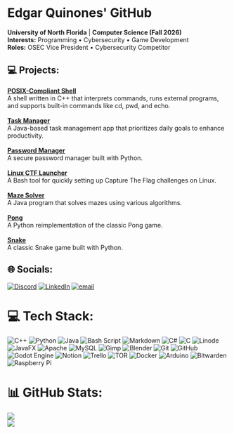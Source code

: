 # Edgar Quinones' GitHub
**University of North Florida** | **Computer Science (Fall 2026)**  <br>**Interests:** Programming • Cybersecurity • Game Development  <br>**Roles:** OSEC Vice President • Cybersecurity Competitor

## 💻 Projects:  
**[POSIX-Compliant Shell](https://github.com/EdgarQuinones/shell-cpp)**  <br>A shell written in C++ that interprets commands, runs external programs, and supports built-in commands like cd, pwd, and echo.  <br><br>**[Task Manager](https://github.com/EdgarQuinones/Evolved-Time)**  <br>A Java-based task management app that prioritizes daily goals to enhance productivity.  <br><br>**[Password Manager](https://github.com/EdgarQuinones/Password-Manager)**  <br>A secure password manager built with Python.  <br><br>**[Linux CTF Launcher](https://github.com/EdgarQuinones/Linux-CTF-Launcher)**  <br>A Bash tool for quickly setting up Capture The Flag challenges on Linux.  <br><br>**[Maze Solver](https://github.com/EdgarQuinones/Maze-Solver)**  <br>A Java program that solves mazes using various algorithms.  <br><br>**[Pong](https://github.com/EdgarQuinones/Pong)**  <br>A Python reimplementation of the classic Pong game.  <br><br>**[Snake](https://github.com/EdgarQuinones/Snake)**  <br>A classic Snake game built with Python.  


## 🌐 Socials:
[![Discord](https://img.shields.io/badge/Discord-%237289DA.svg?logo=discord&logoColor=white)](https://discord.gg/aMqTftn) [![LinkedIn](https://img.shields.io/badge/LinkedIn-%230077B5.svg?logo=linkedin&logoColor=white)](https://linkedin.com/in/edgarquinones) [![email](https://img.shields.io/badge/Email-D14836?logo=gmail&logoColor=white)](mailto:edgarq1215@gmail.com) 

# 💻 Tech Stack:
![C++](https://img.shields.io/badge/c++-%2300599C.svg?style=for-the-badge&logo=c%2B%2B&logoColor=white) ![Python](https://img.shields.io/badge/python-3670A0?style=for-the-badge&logo=python&logoColor=ffdd54) ![Java](https://img.shields.io/badge/java-%23ED8B00.svg?style=for-the-badge&logo=openjdk&logoColor=white) ![Bash Script](https://img.shields.io/badge/bash_script-%23121011.svg?style=for-the-badge&logo=gnu-bash&logoColor=white) ![Markdown](https://img.shields.io/badge/markdown-%23000000.svg?style=for-the-badge&logo=markdown&logoColor=white) ![C#](https://img.shields.io/badge/c%23-%23239120.svg?style=for-the-badge&logo=csharp&logoColor=white) ![C](https://img.shields.io/badge/c-%2300599C.svg?style=for-the-badge&logo=c&logoColor=white) ![Linode](https://img.shields.io/badge/linode-00A95C?style=for-the-badge&logo=linode&logoColor=white) ![JavaFX](https://img.shields.io/badge/javafx-%23FF0000.svg?style=for-the-badge&logo=javafx&logoColor=white) ![Apache](https://img.shields.io/badge/apache-%23D42029.svg?style=for-the-badge&logo=apache&logoColor=white) ![MySQL](https://img.shields.io/badge/mysql-4479A1.svg?style=for-the-badge&logo=mysql&logoColor=white) ![Gimp](https://img.shields.io/badge/Gimp-657D8B?style=for-the-badge&logo=gimp&logoColor=FFFFFF) ![Blender](https://img.shields.io/badge/blender-%23F5792A.svg?style=for-the-badge&logo=blender&logoColor=white) ![Git](https://img.shields.io/badge/git-%23F05033.svg?style=for-the-badge&logo=git&logoColor=white) ![GitHub](https://img.shields.io/badge/github-%23121011.svg?style=for-the-badge&logo=github&logoColor=white) ![Godot Engine](https://img.shields.io/badge/GODOT-%23FFFFFF.svg?style=for-the-badge&logo=godot-engine) ![Notion](https://img.shields.io/badge/Notion-%23000000.svg?style=for-the-badge&logo=notion&logoColor=white) ![Trello](https://img.shields.io/badge/Trello-%23026AA7.svg?style=for-the-badge&logo=Trello&logoColor=white) ![TOR](https://img.shields.io/badge/tor-%237E4798.svg?style=for-the-badge&logo=tor-project&logoColor=white) ![Docker](https://img.shields.io/badge/docker-%230db7ed.svg?style=for-the-badge&logo=docker&logoColor=white) ![Arduino](https://img.shields.io/badge/-Arduino-00979D?style=for-the-badge&logo=Arduino&logoColor=white) ![Bitwarden](https://img.shields.io/badge/bitwarden-%23175DDC.svg?style=for-the-badge&logo=bitwarden&logoColor=white) ![Raspberry Pi](https://img.shields.io/badge/-Raspberry_Pi-C51A4A?style=for-the-badge&logo=Raspberry-Pi) 
# 📊 GitHub Stats:
<!-- ![](https://github-readme-stats.vercel.app/api?username=edgarquinones&theme=dark&hide_border=true&include_all_commits=true&count_private=true)<br/> -->
![](https://github-readme-streak-stats.herokuapp.com/?user=edgarquinones&theme=dark&hide_border=true)<br/>
![](https://github-readme-stats.vercel.app/api/top-langs/?username=edgarquinones&theme=dark&hide_border=true&include_all_commits=true&count_private=true&layout=compact)

<!-- Proudly created with GPRM ( https://gprm.itsvg.in ) -->
